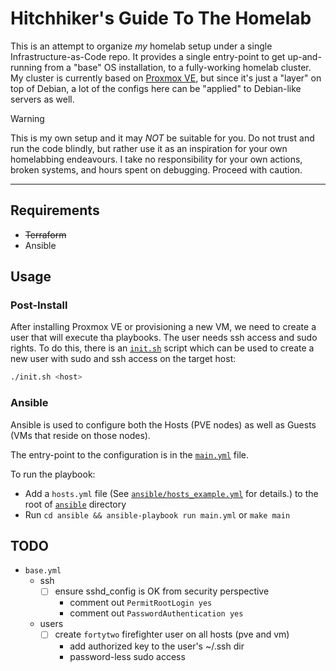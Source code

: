 # Hitchhiker's Guide To The Homelab

This is an attempt to organize *my* homelab setup under a single Infrastructure-as-Code repo. It provides a single entry-point to get up-and-running from a "base" OS installation, to a fully-working homelab cluster. My cluster is currently based on [Proxmox VE](https://www.proxmox.com/en/proxmox-virtual-environment/overview), but since it's just a "layer" on top of Debian, a lot of the configs here can be "applied" to Debian-like servers as well.

> [!WARNING]
> This is my own setup and it may *NOT* be suitable for you.
> Do not trust and run the code blindly, but rather use it as an inspiration for your own homelabbing endeavours.
> I take no responsibility for your own actions, broken systems, and hours spent on debugging.
> Proceed with caution.

---

## Requirements

- <s>Terraform</s>
- Ansible

## Usage

### Post-Install

After installing Proxmox VE or provisioning a new VM, we need to create a user that will execute tha playbooks. 
The user needs ssh access and sudo rights.
To do this, there is an [`init.sh`](init.sh) script which can be used to create a new user with sudo and ssh access on the target host:

```bash
./init.sh <host>
```

### Ansible

Ansible is used to configure both the Hosts (PVE nodes) as well as Guests (VMs that reside on those nodes).

The entry-point to the configuration is in the [`main.yml`](ansible/main.yml) file.

To run the playbook:

- Add a `hosts.yml` file (See [`ansible/hosts_example.yml`](ansible/hosts_example.yml) for details.) to the root of [`ansible`](ansible) directory
- Run `cd ansible && ansible-playbook run main.yml` or `make main`

## TODO

- `base.yml`
  - ssh 
    - [ ] ensure sshd_config is OK from security perspective
      - comment out `PermitRootLogin yes`
      - comment out `PasswordAuthentication yes`
  - users
    - [ ] create `fortytwo` firefighter user on all hosts (pve and vm)
      - add authorized key to the user's ~/.ssh dir
      - password-less sudo access
